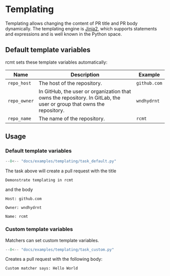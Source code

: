 # Templating

Templating allows changing the content of PR title and PR body dynamically. The
templating engine is [Jinja2](https://jinja.palletsprojects.com/en/3.1.x/templates/),
which supports statements and expressions and is well known in the Python space.

## Default template variables

rcmt sets these template variables automatically:

| Name         | Description                                                                                                          | Example      |
|--------------|----------------------------------------------------------------------------------------------------------------------|--------------|
| `repo_host`  | The host of the repository.                                                                                          | `github.com` |
| `repo_owner` | In GitHub, the user or organization that owns the repository. In GitLab, the user or group that owns the repository. | `wndhydrnt`  |
| `repo_name`  | The name of the repository.                                                                                          | `rcmt`       |

## Usage

### Default template variables

```python
--8<-- "docs/examples/templating/task_default.py"
```

The task above will create a pull request with the title
```text
Demonstrate templating in rcmt
```
and the body
```text
Host: github.com

Owner: wndhydrnt

Name: rcmt
```

### Custom template variables

Matchers can set custom template variables.

```python
--8<-- "docs/examples/templating/task_custom.py"
```

Creates a pull request with the following body:

```text
Custom matcher says: Hello World
```
